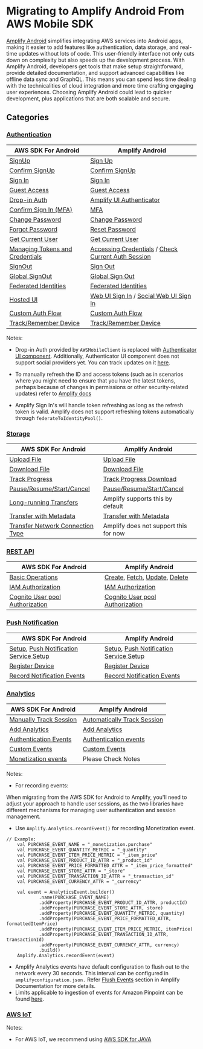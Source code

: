 # Migrating to Amplify Android From AWS Mobile SDK
[Amplify Android](https://github.com/aws-amplify/amplify-android) simplifies integrating AWS services into Android apps, making it easier to add features like authentication, data storage, and real-time updates without lots of code. This user-friendly interface not only cuts down on complexity but also speeds up the development process.
With Amplify Android, developers get tools that make setup straightforward, provide detailed documentation, and support advanced capabilities like offline data sync and GraphQL. This means you can spend less time dealing with the technicalities of cloud integration and more time crafting engaging user experiences.
Choosing Amplify Android could lead to quicker development, plus applications that are both scalable and secure.
## Categories

### [Authentication](https://docs.amplify.aws/android/build-a-backend/auth/set-up-auth/#set-up-backend-resources)

| AWS SDK For Android                                                                                                     | Amplify Android                                                                                                                                                                                           |
|-------------------------------------------------------------------------------------------------------------------------|-----------------------------------------------------------------------------------------------------------------------------------------------------------------------------------------------------------|
| [SignUp](https://docs.amplify.aws/android/sdk/auth/working-with-api/#signup)                                            | [Sign Up]([https://docs.amplify.aws/android/sdk/auth/working-with-api/#signup](https://docs.amplify.aws/android/build-a-backend/auth/enable-sign-in/#register-a-user))                                                                                                                             |
| [Confirm SignUp](https://docs.amplify.aws/android/sdk/auth/working-with-api/#confirm-signup)                            | [Confirm SignUp](https://docs.amplify.aws/android/build-a-backend/auth/enable-sign-in/#register-a-user)                                                                                                   |
| [Sign In](https://docs.amplify.aws/android/sdk/auth/working-with-api/#signin)                                           | [Sign In](https://docs.amplify.aws/android/build-a-backend/auth/enable-sign-in/#sign-in-a-user)                                                                                                           |
| [Guest Access](https://docs.amplify.aws/android/sdk/auth/guest-access/)                                                 | [Guest Access](https://docs.amplify.aws/android/build-a-backend/auth/enable-guest-access/)                                                                                                                |
| [Drop-in Auth](https://docs.amplify.aws/android/sdk/auth/drop-in-auth/)                                                 | [Amplify UI Authenticator](https://ui.docs.amplify.aws/android/connected-components/authenticator/configuration)                                                                                          |
| [Confirm Sign In (MFA)](https://docs.amplify.aws/android/sdk/auth/working-with-api/#confirm-signin-mfa)                 | [MFA](https://docs.amplify.aws/android/build-a-backend/auth/enable-sign-in/#multi-factor-authentication)                                                                                                  |
| [Change Password](https://docs.amplify.aws/android/sdk/auth/working-with-api/#force-change-password)                    | [Change Password](https://docs.amplify.aws/android/build-a-backend/auth/manage-passwords/#change-password)                                                                                                |
| [Forgot Password](https://docs.amplify.aws/android/sdk/auth/working-with-api/#forgot-password)                          | [Reset Password](https://docs.amplify.aws/gen1/android/build-a-backend/auth/multi-step-sign-in/#reset-password)                                                                                                |
| [Get Current User](https://docs.amplify.aws/android/sdk/auth/working-with-api/#utility-properties)                      | [Get Current User](https://docs.amplify.aws/android/build-a-backend/auth/multi-step-sign-in/#get-current-user)                                                                                            |
| [Managing Tokens and Credentials](https://docs.amplify.aws/android/sdk/auth/working-with-api/#managing-security-tokens) | [Accessing Credentials](https://docs.amplify.aws/android/build-a-backend/auth/accessing-credentials/) / [Check Current Auth Session](https://docs.amplify.aws/android/build-a-backend/auth/set-up-auth/)  |
| [SignOut](https://docs.amplify.aws/android/sdk/auth/working-with-api/#signout)                                          | [Sign Out](https://docs.amplify.aws/android/build-a-backend/auth/sign-out/)                                                                                                                               |
| [Global SignOut](https://docs.amplify.aws/android/sdk/auth/working-with-api/#global-signout)                            | [Global Sign Out](https://docs.amplify.aws/android/build-a-backend/auth/sign-out/#global-sign-out)                                                                                                        |
| [Federated Identities](https://docs.amplify.aws/android/sdk/auth/federated-identities/)                                 | [Federated Identities](https://docs.amplify.aws/android/build-a-backend/auth/advanced-workflows/#identity-pool-federation)                                                                                |
| [Hosted UI](https://docs.amplify.aws/android/sdk/auth/hosted-ui/#using-auth0-hosted-ui)                                 | [Web UI Sign In](https://docs.amplify.aws/android/build-a-backend/auth/sign-in-with-web-ui/) / [Social Web UI Sign In](https://docs.amplify.aws/android/build-a-backend/auth/add-social-provider/)        |
| [Custom Auth Flow](https://docs.amplify.aws/android/sdk/auth/custom-auth-flow/)                                         | [Custom Auth Flow](https://docs.amplify.aws/android/build-a-backend/auth/sign-in-custom-flow/#configure-auth-category)                                                                                    |
| [Track/Remember Device](https://docs.amplify.aws/android/sdk/auth/device-features/)                                     | [Track/Remember Device](https://docs.amplify.aws/android/build-a-backend/auth/remember-device/#configure-auth-category)                                                                                   |


Notes:

* Drop-in Auth provided by `AWSMobileClient` is replaced with [Authenticator UI component](https://ui.docs.amplify.aws/android/connected-components/authenticator). Additionally, Authenticator UI component does not support social providers yet. You can track updates on it [here](https://github.com/aws-amplify/amplify-ui-android/issues/125).

* To manually refresh the ID and access tokens (such as in scenarios where you might need to ensure that you have the latest tokens, perhaps because of changes in permissions or other security-related updates) refer to [Amplify docs](_https://docs.amplify.aws/android/build-a-backend/auth/accessing-credentials/#force-refreshing-session_)

* Amplify Sign In's will handle token refreshing as long as the refresh token is valid. Amplify does not support refreshing tokens automatically through `federateToIdentityPool()`.

### [Storage](https://docs.amplify.aws/android/build-a-backend/storage/configure-storage/#setup-a-new-storage-resource)

| AWS SDK For Android                                                                                                              | Amplify Android                                                                                                           |
|----------------------------------------------------------------------------------------------------------------------------------|---------------------------------------------------------------------------------------------------------------------------|
| [Upload File](https://docs.amplify.aws/android/sdk/storage/transfer-utility/#upload-a-file)                                      | [Upload File](https://docs.amplify.aws/android/build-a-backend/storage/upload/#upload-files)                              |
| [Download File](https://docs.amplify.aws/android/sdk/storage/transfer-utility/#download-a-file)                                  | [Download File](https://docs.amplify.aws/android/build-a-backend/storage/download/#download-to-file)                      |
| [Track Progress](https://docs.amplify.aws/android/sdk/storage/transfer-utility/#track-transfer-progress)                         | [Track Progress Download](https://docs.amplify.aws/android/build-a-backend/storage/download/#track-download-progress)     |
| [Pause/Resume/Start/Cancel](https://docs.amplify.aws/android/sdk/storage/transfer-utility/#pause-a-transfer)                     | [Pause/Resume/Start/Cancel](https://docs.amplify.aws/android/build-a-backend/storage/query-transfers/)                    |
| [Long-running Transfers](https://docs.amplify.aws/android/sdk/storage/transfer-utility/#long-running-transfers)                  | Amplify supports this by default                                                                                          |
| [Transfer with Metadata](https://docs.amplify.aws/android/sdk/storage/transfer-utility/#transfer-with-object-metadata)           | [Transfer with Metadata](https://docs.amplify.aws/android/build-a-backend/storage/upload/#transfer-with-object-metadata)  |
| [Transfer Network Connection Type](https://docs.amplify.aws/android/sdk/storage/transfer-utility/#transfernetworkconnectiontype) | Amplify does not support this for now                                                                                     |


### [REST API](https://docs.amplify.aws/android/build-a-backend/restapi/configure-rest-api/#create-a-rest-api)

| AWS SDK For Android                                                                                                | Amplify Android                                                                                                                                                                                                                                                                                                                                          |
|--------------------------------------------------------------------------------------------------------------------|----------------------------------------------------------------------------------------------------------------------------------------------------------------------------------------------------------------------------------------------------------------------------------------------------------------------------------------------------------|
| [Basic Operations](https://docs.amplify.aws/android/sdk/api/rest/)                                                 | [Create](https://docs.amplify.aws/android/build-a-backend/restapi/set-up-rest-api/#make-a-post-request), [Fetch](https://docs.amplify.aws/android/build-a-backend/restapi/fetch-data/), [Update](https://docs.amplify.aws/android/build-a-backend/restapi/update-data/), [Delete](https://docs.amplify.aws/android/build-a-backend/restapi/delete-data/) |
| [IAM Authorization](https://docs.amplify.aws/android/sdk/api/rest/#iam-authorization)                              | [IAM Authorization](https://docs.amplify.aws/android/build-a-backend/restapi/customize-authz/)                                                                                                                                                                                                                                                           |
| [Cognito User pool Authorization](https://docs.amplify.aws/android/sdk/api/rest/#cognito-user-pools-authorization) | [Cognito User pool Authorization](https://docs.amplify.aws/android/build-a-backend/restapi/customize-authz/#cognito-user-pool-authorization)                                                                                                                                                                                                             |

### [Push Notification](https://docs.amplify.aws/android/build-a-backend/push-notifications/set-up-push-notifications/#set-up-backend-resources)

| AWS SDK For Android                                                                                                                                                                                 | Amplify Android                                                                                                                                                                                                                       |
|-----------------------------------------------------------------------------------------------------------------------------------------------------------------------------------------------------|---------------------------------------------------------------------------------------------------------------------------------------------------------------------------------------------------------------------------------------|
| [Setup](https://docs.amplify.aws/android/sdk/push-notifications/getting-started/), [Push Notification Service Setup](https://docs.amplify.aws/android/sdk/push-notifications/messaging-campaign/)   | [Setup](https://docs.amplify.aws/android/build-a-backend/push-notifications/set-up-push-notifications/), [Push Notification Service Setup](https://docs.amplify.aws/android/build-a-backend/push-notifications/set-up-push-service/)  |
| [Register Device](https://docs.amplify.aws/android/sdk/push-notifications/messaging-campaign/)                                                                                                      | [Register Device](https://docs.amplify.aws/android/build-a-backend/push-notifications/register-device/)                                                                                                                               |
| [Record Notification Events](https://docs.amplify.aws/android/sdk/push-notifications/messaging-campaign/)                                                                                           | [Record Notification Events](https://docs.amplify.aws/android/build-a-backend/push-notifications/record-notifications/)                                                                                                               |

### [Analytics](https://docs.amplify.aws/android/build-a-backend/more-features/analytics/set-up-analytics/#set-up-analytics-backend)

| AWS SDK For Android                                                                                     | Amplify Android                                                                                                                          |
|---------------------------------------------------------------------------------------------------------|------------------------------------------------------------------------------------------------------------------------------------------|
| [Manually Track Session](https://docs.amplify.aws/android/sdk/analytics/getting-started/#add-analytics) | [Automatically Track Session](https://docs.amplify.aws/android/sdk/analytics/getting-started/#add-analytics)                             |
| [Add Analytics](https://docs.amplify.aws/android/sdk/analytics/getting-started/#add-analytics)          | [Add Analytics](https://docs.amplify.aws/android/build-a-backend/more-features/analytics/set-up-analytics/#initialize-amplify-analytics) |
| [Authentication Events](https://docs.amplify.aws/android/sdk/analytics/events/#session-events)          | [Authentication events](https://docs.amplify.aws/android/build-a-backend/more-features/analytics/record-events/#authentication-events)   |
| [Custom Events](https://docs.amplify.aws/android/sdk/analytics/events/#custom-events)                   | [Custom Events](https://docs.amplify.aws/android/build-a-backend/more-features/analytics/record-events/)                                 |
| [Monetization events](https://docs.amplify.aws/android/sdk/analytics/events/#monetization-events)       | Please Check Notes                                                                                                                       |

Notes:

* For recording events:

When migrating from the AWS SDK for Android to Amplify, you'll need to adjust your approach to handle user sessions, as the two libraries have different mechanisms for managing user authentication and session management.

* Use `Amplify.Analytics.recordEvent()` for recording Monetization event.

```
// Example:    
    val PURCHASE_EVENT_NAME = "_monetization.purchase"
    val PURCHASE_EVENT_QUANTITY_METRIC = "_quantity"
    val PURCHASE_EVENT_ITEM_PRICE_METRIC = "_item_price"
    val PURCHASE_EVENT_PRODUCT_ID_ATTR = "_product_id"
    val PURCHASE_EVENT_PRICE_FORMATTED_ATTR = "_item_price_formatted"
    val PURCHASE_EVENT_STORE_ATTR = "_store"
    val PURCHASE_EVENT_TRANSACTION_ID_ATTR = "_transaction_id"
    val PURCHASE_EVENT_CURRENCY_ATTR = "_currency"
    
    val event = AnalyticsEvent.builder()
            .name(PURCHASE_EVENT_NAME)
            .addProperty(PURCHASE_EVENT_PRODUCT_ID_ATTR, productId)
            .addProperty(PURCHASE_EVENT_STORE_ATTR, store)
            .addProperty(PURCHASE_EVENT_QUANTITY_METRIC, quantity)
            .addProperty(PURCHASE_EVENT_PRICE_FORMATTED_ATTR, formattedItemPrice)
            .addProperty(PURCHASE_EVENT_ITEM_PRICE_METRIC, itemPrice)
            .addProperty(PURCHASE_EVENT_TRANSACTION_ID_ATTR, transactionId)
            .addProperty(PURCHASE_EVENT_CURRENCY_ATTR, currency)
            .build()
    Amplify.Analytics.recordEvent(event)
```

* Amplify Analytics events have default configuration to flush out to the network every 30 seconds. This interval can be configured in `amplifyconfiguration.json.` Refer [Flush Events](https://docs.amplify.aws/android/build-a-backend/more-features/analytics/record-events/#flush-events) section in Amplify Documentation for more details.
* Limits applicable to ingestion of events for Amazon Pinpoint can be found [here](https://docs.aws.amazon.com/pinpoint/latest/developerguide/quotas.html#limits-events).

### [AWS IoT](https://docs.amplify.aws/gen1/android/sdk/pubsub/getting-started/#aws-iot)

Notes:

* For AWS IoT, we recommend using [AWS SDK for JAVA](https://github.com/aws/aws-iot-device-sdk-java)

# <Stop Reading>

